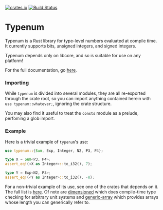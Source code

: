 [![crates.io](https://img.shields.io/crates/v/typenum.svg)](https://crates.io/crates/typenum)
[![Build Status](https://travis-ci.org/paholg/typenum.svg?branch=master)](https://travis-ci.org/paholg/typenum)

Typenum
=====

Typenum is a Rust library for type-level numbers evaluated at compile time. It currently
supports bits, unsigned integers, and signed integers.

Typenum depends only on libcore, and so is suitable for use on any platform!

For the full documentation, go [here](https://docs.rs/typenum).

### Importing

While `typenum` is divided into several modules, they are all re-exported through the crate root,
so you can import anything contained herein with `use typenum::whatever;`, ignoring the
crate structure.

You may also find it useful to treat the `consts` module as a prelude, perfoming a glob import.

### Example

Here is a trivial example of `typenum`'s use:

```rust
use typenum::{Sum, Exp, Integer, N2, P3, P4};

type X = Sum<P3, P4>;
assert_eq!(<X as Integer>::to_i32(), 7);

type Y = Exp<N2, P3>;
assert_eq!(<Y as Integer>::to_i32(), -8);
```

For a non-trivial example of its use, see one of the crates that depends on it. The full
list is [here](https://crates.io/crates/typenum/reverse_dependencies). Of note are
[dimensioned](https://crates.io/crates/dimensioned/) which does compile-time type
checking for arbitrary unit systems and
[generic-array](https://crates.io/crates/generic-array/) which provides arrays whose
length you can generically refer to.

